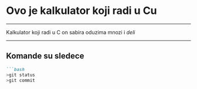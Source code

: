 # Ovo je kalkulator koji radi u Cu

---

Kalkulator koji radi u C on sabira oduzima mnozi i *deli*

---

## Komande su sledece
```markdown
```bash
>git status
>git commit